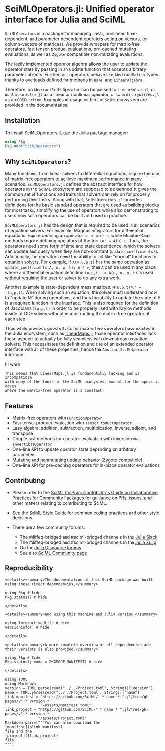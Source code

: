 # SciMLOperators.jl: Unified operator interface for Julia and SciML

`SciMLOperators` is a package for managing linear, nonlinear,
time-dependent, and parameter dependent operators acting on vectors,
(or column-vectors of matrices). We provide wrappers for matrix-free
operators, fast tensor-product evaluations, pre-cached mutating
evaluations, as well as `Zygote`-compatible non-mutating evaluations.

The lazily implemented operator algebra allows the user to update the
operator state by passing in an update function that accepts arbitrary
parameter objects. Further, our operators behave like `AbstractMatrix` types
thanks to overloads defined for methods in `Base`, and `LinearAlgebra`.

Therefore, an `AbstractSciMLOperator` can be passed to `LinearSolve.jl`,
or `NonlinearSolve.jl` as a linear or nonlinear operator, or to
`OrdinaryDiffEq.jl` as an `ODEFunction`. Examples of usage within the
`SciML` ecosystem are provided in the documentation.

## Installation

To install SciMLOperators.jl, use the Julia package manager:

```julia
using Pkg
Pkg.add("SciMLOperators")
```

## Why `SciMLOperators`?

Many functions, from linear solvers to differential equations, require
the use of matrix-free operators to achieve maximum performance in
many scenarios. `SciMLOperators.jl` defines the abstract interface for how
operators in the SciML ecosystem are supposed to be defined. It gives the
common set of functions and traits that solvers can rely on for properly
performing their tasks. Along with that, `SciMLOperators.jl` provides
definitions for the basic standard operators that are used as building
blocks for most tasks, simplifying the use of operators while also
demonstrating to users how such operators can be built and used in practice.

`SciMLOperators.jl` has the design that is required to be used in
all scenarios of equation solvers. For example, Magnus integrators for
differential equations require defining an operator ``u' = A(t) u``, while
Munthe-Kaas methods require defining operators of the form ``u' = A(u) u``.
Thus, the operators need some form of time and state dependence, which the
solvers can update and query when they are non-constant
(`update_coefficients!`). Additionally, the operators need the ability to
act like “normal” functions for equation solvers. For example, if `A(v,u,p,t)`
has the same operation as `update_coefficients(A, u, p, t); A * v`, then `A`
can be used in any place where a differential equation definition
`(u,p,t) -> A(u, u, p, t)` is used without requiring the user or solver to do any extra
work. 

Another example is state-dependent mass matrices. `M(u,p,t)*u' = f(u,p,t)`.
When solving such an equation, the solver must understand how to "update M"
during operations, and thus the ability to update the state of `M` is a required
function in the interface. This is also required for the definition of Jacobians
`J(u,p,t)` in order to be properly used with Krylov methods inside of ODE solves
without reconstructing the matrix-free operator at each step.

Thus while previous good efforts for matrix-free operators have existed
in the Julia ecosystem, such as
[LinearMaps.jl](https://github.com/JuliaLinearAlgebra/LinearMaps.jl), those
operator interfaces lack these aspects to actually be fully seamless
with downstream equation solvers. This necessitates the definition and use of
an extended operator interface with all of these properties, hence the
`AbstractSciMLOperator` interface.

!!! warn

    This means that LinearMaps.jl is fundamentally lacking and is incompatible
    with many of the tools in the SciML ecosystem, except for the specific cases
    where the matrix-free operator is a constant!

## Features

  - Matrix-free operators with `FunctionOperator`
  - Fast tensor product evaluation with `TensorProductOperator`
  - Lazy algebra: addition, subtraction, multiplication, inverse, adjoint, and transpose
  - Couple fast methods for operator evaluation with inversion via `InvertibleOperator`
  - One-line API to update operator state depending on arbitrary parameters.
  - Mutating and nonmutating update behavior (Zygote compatible)
  - One-line API for pre-caching operators for in-place operator evaluations

## Contributing

  - Please refer to the
    [SciML ColPrac: Contributor's Guide on Collaborative Practices for Community Packages](https://github.com/SciML/ColPrac/blob/master/README.md)
    for guidance on PRs, issues, and other matters relating to contributing to SciML.

  - See the [SciML Style Guide](https://github.com/SciML/SciMLStyle) for common coding practices and other style decisions.
  - There are a few community forums:
    
      + The #diffeq-bridged and #sciml-bridged channels in the
        [Julia Slack](https://julialang.org/slack/)
      + The #diffeq-bridged and #sciml-bridged channels in the
        [Julia Zulip](https://julialang.zulipchat.com/#narrow/stream/279055-sciml-bridged)
      + On the [Julia Discourse forums](https://discourse.julialang.org)
      + See also [SciML Community page](https://sciml.ai/community/)

## Reproducibility

```@raw html
<details><summary>The documentation of this SciML package was built using these direct dependencies,</summary>
```

```@example
using Pkg # hide
Pkg.status() # hide
```

```@raw html
</details>
```

```@raw html
<details><summary>and using this machine and Julia version.</summary>
```

```@example
using InteractiveUtils # hide
versioninfo() # hide
```

```@raw html
</details>
```

```@raw html
<details><summary>A more complete overview of all dependencies and their versions is also provided.</summary>
```

```@example
using Pkg # hide
Pkg.status(; mode = PKGMODE_MANIFEST) # hide
```

```@raw html
</details>
```

```@eval
using TOML
using Markdown
version = TOML.parse(read("../../Project.toml", String))["version"]
name = TOML.parse(read("../../Project.toml", String))["name"]
link_manifest = "https://github.com/SciML/" * name * ".jl/tree/gh-pages/v" * version *
                "/assets/Manifest.toml"
link_project = "https://github.com/SciML/" * name * ".jl/tree/gh-pages/v" * version *
               "/assets/Project.toml"
Markdown.parse("""You can also download the
[manifest]($link_manifest)
file and the
[project]($link_project)
file.
""")
```
